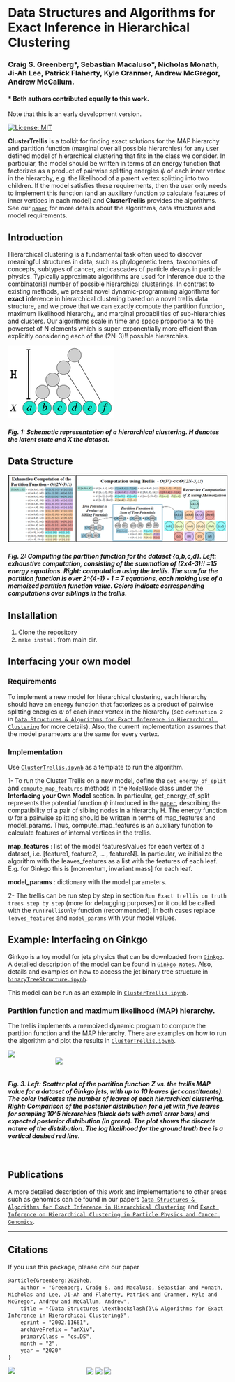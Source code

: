 #  Data Structures and Algorithms for Exact Inference in Hierarchical Clustering 

### **Craig S. Greenberg\*, Sebastian Macaluso\*, Nicholas Monath, Ji-Ah Lee, Patrick  Flaherty, Kyle Cranmer, Andrew McGregor, Andrew McCallum.**
#### * Both authors contributed equally to this work.

Note that this is an early development version. 


[![License: MIT](https://img.shields.io/badge/License-MIT-yellow.svg)](https://opensource.org/licenses/MIT)



**ClusterTrellis** is a toolkit for finding exact solutions for the MAP hierarchy and partition function (marginal over all possible hierarchies) for any user defined model of hierarchical clustering that fits in the class we consider. In particular, the model should be written in terms of an energy function that factorizes as a product of pairwise splitting energies $`\psi`$ of each inner vertex in the hierarchy, e.g. the likelihood of a parent vertex splitting into two children. If the model satisfies these requirements, then the user only needs to implement this function (and an auxiliary function to calculate features of inner vertices in each model) and **ClusterTrellis** provides the algorithms.
See our  [`paper`](https://arxiv.org/abs/2002.11661) for more details about the algorithms, data structures and model requirements.


## Introduction

Hierarchical clustering is a fundamental task often used to discover meaningful structures in data, such as phylogenetic trees, taxonomies of concepts, subtypes of cancer, and cascades of particle decays in particle physics. Typically approximate algorithms are used for inference due to the combinatorial number of possible hierarchical clusterings. In contrast to existing methods, we present novel dynamic-programming algorithms for **exact** inference in hierarchical clustering based on a novel trellis data structure, and we prove that we can exactly compute the partition function, maximum likelihood hierarchy, and marginal probabilities of sub-hierarchies and clusters. Our algorithms scale in time and space proportional to the powerset of N elements which is super-exponentially more efficient than explicitly considering each of the (2N-3)!! possible hierarchies. 

<!--This should be  a jpg file for the figure to be displayed-->
![Fig.1](plots/LatentStructure5.png)

##### Fig. 1: Schematic representation of a hierarchical clustering. H denotes the latent state and X the dataset.


## Data Structure

<!--This should be  a jpg file for the figure to be displayed-->
![Fig.2](plots/hierarchical_trellis_diagram_v7.png)

##### Fig. 2: Computing the partition function for the dataset {a,b,c,d}. Left: exhaustive computation, consisting of the summation of (2x4-3)!! =15  energy equations. Right: computation using the trellis.  The sum for the partition function is over 2^{4-1} - 1 = 7 equations, each making use of a memoized partition function value. Colors indicate corresponding computations over siblings in the trellis.

## Installation


1. Clone the repository
2. `make install` from main dir.



## Interfacing your own model

### Requirements

To implement a new model for hierarchical clustering, each hierarchy should have an energy function that factorizes as a product of pairwise splitting energies $\psi$ of each inner vertex in the hierarchy (see `definition 2` in [`Data Structures & Algorithms for Exact Inference in Hierarchical Clustering`](https://arxiv.org/abs/2002.11661) for more details). Also, the current implementation assumes that the model parameters are the same for every vertex.

### Implementation

Use [`ClusterTrellis.ipynb`](examples/ClusterTrellis.ipynb) as a template to run the algorithm. 

1- To run the Cluster Trellis on a new model, define the `get_energy_of_split` and `compute_map_features` methods in the `ModelNode` class under the **Interfacing your Own Model** section. In particular,  get_energy_of_split represents the potential function $\psi$ introduced in the [`paper`](https://arxiv.org/abs/2002.11661), describing the compatibility of a pair of sibling nodes in a hierarchy H. The energy function $\psi$ for a pairwise splitting should be written in terms of map_features and model_params. Thus, compute_map_features is an auxiliary function to calculate features of internal vertices in the trellis. 

**map_features** : list of the model features/values for each vertex of a dataset, i.e.  [feature1, feature2, ... , featureN]. In particular, we initialize the algorithm with the leaves_features as a list with the features of each leaf. E.g. for Ginkgo this is [momentum, invariant mass] for each leaf.

**model_params** : dictionary with the model parameters.

2- The trellis can be run step by step in section `Run Exact trellis on truth trees step by step` (more for debugging purposes) or it could be called with the `runTrellisOnly` function (recommended). In both cases replace `leaves_features` and `model_params` with your model values.


## Example: Interfacing on Ginkgo 

Ginkgo is a toy model for jets physics that can be downloaded from [`Ginkgo`](https://github.com/SebastianMacaluso/ToyJetsShower). A detailed description of the model can be found in [`Ginkgo Notes`](https://www.overleaf.com/read/pmmcqhyfsctf). Also, details and examples on how to access the jet binary tree structure in [`binaryTreeStructure.ipynb`](src/binaryTreeStructure.ipynb).

This model can be run as an example in [`ClusterTrellis.ipynb`](src/ClusterTrellis.ipynb).

### Partition function and maximum likelihood (MAP) hierarchy.

 The trellis implements a memoized dynamic program to compute the partition function and the MAP hierarchy. There are examples on how to run the algorithm and plot the results in [`ClusterTrellis.ipynb`](src/ClusterTrellis.ipynb).



<img src="https://github.com/SebastianMacaluso/HierarchicalTrellis-Ginkgo/blob/master/plots/ZvsMAPscatter.png" width="395" align="left"><img src="https://github.com/SebastianMacaluso/HierarchicalTrellis-Ginkgo/blob/master/plots/posteriorSample100000_5_6.png" width="395" align="right">

<pre>


</pre>
##### Fig. 3. Left: Scatter plot of the partition function Z  vs. the trellis MAP value for a dataset of Ginkgo jets, with up to 10 leaves (jet constituents). The color indicates the number of leaves of each hierarchical clustering. Right: Comparison of the posterior distribution for  a  jet with five leaves for sampling 10^5 hierarchies (black dots with small error bars) and expected posterior distribution (in green). The plot shows the discrete nature of the distribution. The log likelihood for the ground truth tree is a vertical dashed red line.

<pre>

</pre>

## Publications

A more detailed description of this work and implementations to other areas such as genomics can be found in our papers [`Data Structures & Algorithms for Exact Inference in Hierarchical Clustering`](https://arxiv.org/abs/2002.11661) and [`Exact Inference on Hierarchical Clustering in Particle Physics and Cancer Genomics`](https://ml4physicalsciences.github.io/2020/files/NeurIPS_ML4PS_2020_70.pdf).

-------------------------------------------------------------------------
## Citations

If you use this package, please cite our paper

```
@article{Greenberg:2020heb,
    author = "Greenberg, Craig S. and Macaluso, Sebastian and Monath, Nicholas and Lee, Ji-Ah and Flaherty, Patrick and Cranmer, Kyle and McGregor, Andrew and McCallum, Andrew",
    title = "{Data Structures \textbackslash{}\& Algorithms for Exact Inference in Hierarchical Clustering}",
    eprint = "2002.11661",
    archivePrefix = "arXiv",
    primaryClass = "cs.DS",
    month = "2",
    year = "2020"
}
```



<img src="https://github.com/SebastianMacaluso/ToyJetsShower/blob/master/notes/plots/IRIS-HEP.png" width="180" align="left"> <img src="https://github.com/SebastianMacaluso/ToyJetsShower/blob/master/notes/plots/NYU.png" width="140" align="center"> 
<img src="https://github.com/SebastianMacaluso/HierarchicalTrellis-Ginkgo/blob/master/plots/IESL_logo.png" width="90" align="center">                   <img src="https://github.com/SebastianMacaluso/HierarchicalTrellis-Ginkgo/blob/master/plots/UMASS_logo.png" width="90" align="center">








